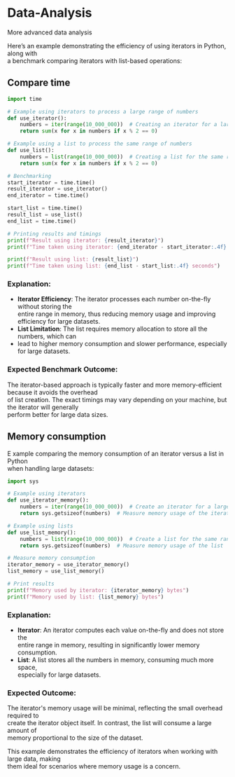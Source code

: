 # Data-Analysis

More advanced data analysis

Here’s an example demonstrating the efficiency of using iterators in Python, along with  
a benchmark comparing iterators with list-based operations:  

## Compare time

```python
import time

# Example using iterators to process a large range of numbers
def use_iterator():
    numbers = iter(range(10_000_000))  # Creating an iterator for a large range
    return sum(x for x in numbers if x % 2 == 0)

# Example using a list to process the same range of numbers
def use_list():
    numbers = list(range(10_000_000))  # Creating a list for the same range
    return sum(x for x in numbers if x % 2 == 0)

# Benchmarking
start_iterator = time.time()
result_iterator = use_iterator()
end_iterator = time.time()

start_list = time.time()
result_list = use_list()
end_list = time.time()

# Printing results and timings
print(f"Result using iterator: {result_iterator}")
print(f"Time taken using iterator: {end_iterator - start_iterator:.4f} seconds")

print(f"Result using list: {result_list}")
print(f"Time taken using list: {end_list - start_list:.4f} seconds")
```

### Explanation:
- **Iterator Efficiency**: The iterator processes each number on-the-fly without storing the  
   entire range in memory, thus reducing memory usage and improving efficiency for large datasets.  
- **List Limitation**: The list requires memory allocation to store all the numbers, which can  
- lead to higher memory consumption and slower performance, especially for large datasets.  

### Expected Benchmark Outcome:
The iterator-based approach is typically faster and more memory-efficient because it avoids the overhead   
of list creation. The exact timings may vary depending on your machine, but the iterator will generally   
perform better for large data sizes.

## Memory consumption

E xample comparing the memory consumption of an iterator versus a list in Python  
when handling large datasets:

```python
import sys

# Example using iterators
def use_iterator_memory():
    numbers = iter(range(10_000_000))  # Create an iterator for a large range
    return sys.getsizeof(numbers)  # Measure memory usage of the iterator

# Example using lists
def use_list_memory():
    numbers = list(range(10_000_000))  # Create a list for the same range
    return sys.getsizeof(numbers)  # Measure memory usage of the list

# Measure memory consumption
iterator_memory = use_iterator_memory()
list_memory = use_list_memory()

# Print results
print(f"Memory used by iterator: {iterator_memory} bytes")
print(f"Memory used by list: {list_memory} bytes")
```

### Explanation:
- **Iterator**: An iterator computes each value on-the-fly and does not store the  
  entire range in memory, resulting in significantly lower memory consumption.  
- **List**: A list stores all the numbers in memory, consuming much more space,  
  especially for large datasets.  

### Expected Outcome:
The iterator's memory usage will be minimal, reflecting the small overhead required to   
create the iterator object itself. In contrast, the list will consume a large amount of   
memory proportional to the size of the dataset.  

This example demonstrates the efficiency of iterators when working with large data, making  
them ideal for scenarios where memory usage is a concern.  

